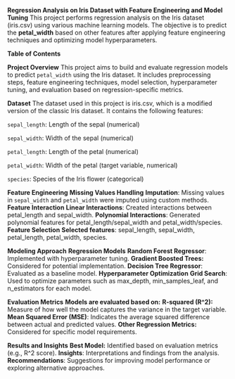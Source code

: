 **Regression Analysis on Iris Dataset with Feature Engineering and Model Tuning**
This project performs regression analysis on the Iris dataset (iris.csv) using various machine learning models. The objective is to predict the **petal_width** based on other features after applying feature engineering techniques and optimizing model hyperparameters.

**Table of Contents**

**Project Overview**
This project aims to build and evaluate regression models to predict `petal_width` using the Iris dataset. It includes preprocessing steps, feature engineering techniques, model selection, hyperparameter tuning, and evaluation based on regression-specific metrics.

**Dataset**
The dataset used in this project is iris.csv, which is a modified version of the classic Iris dataset. It contains the following features:

`sepal_length`: Length of the sepal (numerical)

`sepal_width`: Width of the sepal (numerical)

`petal_length`: Length of the petal (numerical)

`petal_width`: Width of the petal (target variable, numerical)

`species`: Species of the Iris flower (categorical)

**Feature Engineering**
**Missing Values Handling**
**Imputation**: Missing values in `sepal_width` and `petal_width` were imputed using custom methods.
**Feature Interaction**
**Linear Interactions**: Created interactions between petal_length and sepal_width.
**Polynomial Interactions**: Generated polynomial features for petal_length/sepal_width and petal_width/species.
**Feature Selection**
**Selected features**: sepal_length, sepal_width, petal_length, petal_width, species.

**Modeling Approach**
**Regression Models**
**Random Forest Regressor**: Implemented with hyperparameter tuning.
**Gradient Boosted Trees:** Considered for potential implementation.
**Decision Tree Regressor**: Evaluated as a baseline model.
**Hyperparameter Optimization**
**Grid Search**: Used to optimize parameters such as max_depth, min_samples_leaf, and n_estimators for each model.

**Evaluation Metrics**
**Models are evaluated based on:**
**R-squared (R^2):** Measure of how well the model captures the variance in the target variable.
**Mean Squared Error (MSE)**: Indicates the average squared difference between actual and predicted values.
**Other Regression Metrics:** Considered for specific model requirements.

**Results and Insights**
**Best Model:** Identified based on evaluation metrics (e.g., R^2 score).
**Insights**: Interpretations and findings from the analysis.
**Recommendations**: Suggestions for improving model performance or exploring alternative approaches.
